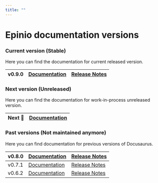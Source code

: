 ```yaml
---
title: ""
---
```


# Epinio documentation versions

### Current version (Stable)
Here you can find the documentation for current released version.

| v0.9.0 | [Documentation](/0.9.0) | [Release Notes](https://github.com/epinio/epinio/releases/tag/v0.9.0) |
| ------ | ------------------- | --------------------------------------------------------------------- |

### Next version (Unreleased)
Here you can find the documentation for work-in-process unreleased version.

| Next 🚧 | [Documentation](/next) |
| --------- | ------------------- |

### Past versions (Not maintained anymore)
Here you can find documentation for previous versions of Docusaurus.

| v0.8.0 | [Documentation](/0.8.0) | [Release Notes](https://github.com/epinio/epinio/releases/tag/v0.8.0) |
| ------ | ------------------- | --------------------------------------------------------------------- |
| v0.7.1 | [Documentation](/0.7.1) | [Release Notes](https://github.com/epinio/epinio/releases/tag/v0.7.1) |
| v0.6.2 | [Documentation](/0.6.2) | [Release Notes](https://github.com/epinio/epinio/releases/tag/v0.6.2) |
